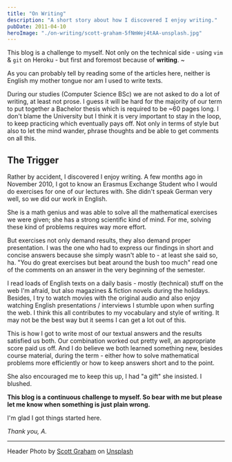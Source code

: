 ```yaml
---
title: "On Writing"
description: "A short story about how I discovered I enjoy writing."
pubDate: 2011-04-10
heroImage: "./on-writing/scott-graham-5fNmWej4tAA-unsplash.jpg"
---
```


This blog is a challenge to myself. Not only on the technical side - using `vim` & `git` on Heroku - but first and foremost because of **writing**. ~

As you can probably tell by reading some of the articles here, neither is English my mother tongue nor am I used to write texts.

During our studies (Computer Science BSc) we are not asked to do a lot of writing, at least not prose. I guess it will be hard for the majority of our term to put together a Bachelor thesis which is required to be ~60 pages long. I don't blame the University but I think it is very important to stay in the loop, to keep practicing which eventually pays off. Not only in terms of style but also to let the mind wander, phrase thoughts and be able to get comments on all this.

## The Trigger

Rather by accident, I discovered I enjoy writing. A few months ago in November 2010, I got to know an Erasmus Exchange Student who I would do exercises for one of our lectures with. She didn't speak German very well, so we did our work in English.

She is a math genius and was able to solve all the mathematical exercises we were given; she has a strong scientific kind of mind. For me, solving these kind of problems requires way more effort.

But exercises not only demand results, they also demand proper presentation. I was the one who had to express our findings in short and concise answers because she simply wasn't able to - at least she said so, ha. "You do great exercises but beat around the bush too much" read one of the comments on an answer in the very beginning of the semester.

I read loads of English texts on a daily basis - mostly (technical) stuff on the web I'm afraid, but also magazines & fiction novels during the holidays. Besides, I try to watch movies with the original audio and also enjoy watching English presentations / interviews I stumble upon when surfing the web. I think this all contributes to my vocabulary and style of writing. It may not be the best way but it seems I can get a lot out of this.

This is how I got to write most of our textual answers and the results satisfied us both. Our combination worked out pretty well, an appropriate score paid us off. And I do believe we both learned something new, besides course material, during the term - either how to solve mathematical problems more efficiently or how to keep answers short and to the point.

She also encouraged me to keep this up, I had "a gift" she insisted. I blushed.

**This blog is a continuous challenge to myself. So bear with me but please let me know when something is just plain wrong.**

I'm glad I got things started here.

_Thank you, A._

---

<div class="center">

Header Photo by <a href="https://unsplash.com/@homajob?utm_content=creditCopyText&utm_medium=referral&utm_source=unsplash">Scott Graham</a> on <a href="https://unsplash.com/photos/person-holding-pencil-near-laptop-computer-5fNmWej4tAA?utm_content=creditCopyText&utm_medium=referral&utm_source=unsplash">Unsplash</a>

</div>
